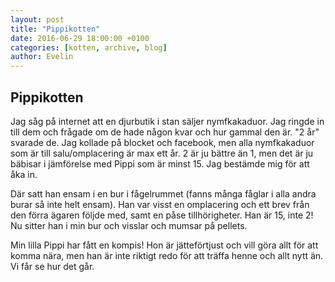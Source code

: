 ```yaml
---
layout: post
title: "Pippikotten"
date: 2016-06-29 18:00:00 +0100
categories: [kotten, archive, blog]
author: Evelin
---
```


## Pippikotten

Jag såg på internet att en djurbutik i stan säljer nymfkakaduor. Jag ringde in till dem och frågade om de hade någon kvar och hur gammal den är. "2 år" svarade de. Jag kollade på blocket och facebook, men alla nymfkakaduor som är till salu/omplacering är max ett år. 2 är ju bättre än 1, men det är ju bäbisar i jämförelse med Pippi som är minst 15. Jag bestämde mig för att åka in.

Där satt han ensam i en bur i fågelrummet (fanns många fåglar i alla andra burar så inte helt ensam). Han var visst en omplacering och ett brev från den förra ägaren följde med, samt en påse tillhörigheter. Han är 15, inte 2! Nu sitter han i min bur och visslar och mumsar på pellets.

Min lilla Pippi har fått en kompis! Hon är jätteförtjust och vill göra allt för att komma nära, men han är inte riktigt redo för att träffa henne och allt nytt än. Vi får se hur det går.